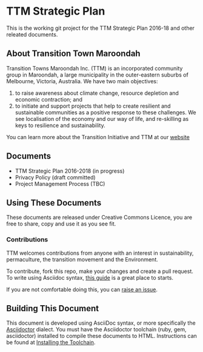 # TTM Strategic Plan

This is the working git project for the TTM Strategic Plan 2016-18 and other releated documents.

## About Transition Town Maroondah ##


Transition Towns Maroondah Inc. (TTM) is an incorporated community group in Maroondah, a large municipality in the outer-eastern suburbs of Melbourne, Victoria, Australia. We have two main objectives:

1. to raise awareness about climate change, resource depletion and economic contraction; and
1. to initiate and support projects that help to create resilient and sustainable communities as a positive response to these challenges. We see localisation of the economy and our way of life, and re-skilling as keys to resilience and sustainability.


You can learn more about the Transition Initiative and TTM at our [website](http://ttm.org.au)

## Documents

* TTM Strategic Plan 2016-2018 (in progress)
* Privacy Policy (draft committed)
* Project Management Process (TBC)


## Using These Documents ##

These documents are released under Creative Commons Licence, you are free to share, copy and use it as you see fit.

### Contributions ###

TTM welcomes contributions from anyone with an interest in sustainability, permaculture, the transition movement and the Environment.

To contribute, fork this repo, make your changes and create a pull request. To write using Asciidoc syntax, [this guide](http://asciidoctor.org/docs/asciidoc-writers-guide/) is a great place to starts.

If you are not comfortable doing this, you can [raise an issue](https://github.com/foss-scribe/ttm-strategic-plan/issues).

## Building This Document ##

This document is developed using AsciiDoc syntax, or more specifically the [Asciidoctor](http://asciidoctor.org) dialect. You must have the Asciidoctor toolchain (ruby, gem, asciidoctor) installed to compile these documents to HTML. Instructions can be found at [Installing the Toolchain](http://asciidoctor.org/docs/install-toolchain/).

